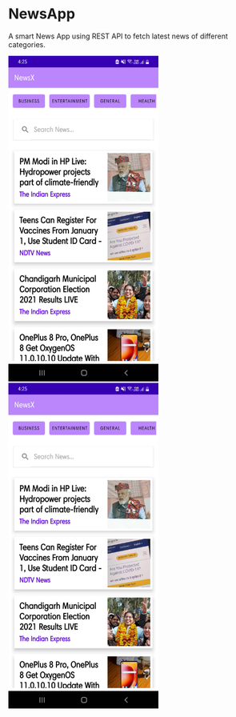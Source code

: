 # NewsApp
A smart News App using REST API to fetch latest news of different categories.

<img src="images/Screenshot_20211227-162556_NewsX.jpg" width="300" >
<img src="images/Screenshot_20211227-162556_NewsX.jpg" width="300" >
